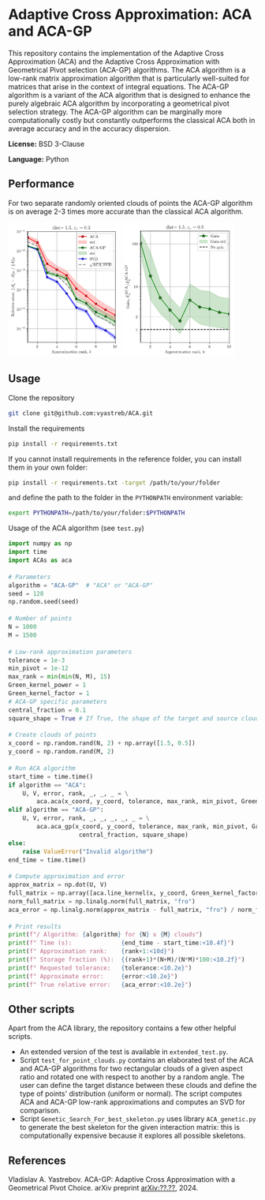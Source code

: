 # Adaptive Cross Approximation: ACA and ACA-GP

This repository contains the implementation of the Adaptive Cross Approximation (ACA) and the Adaptive Cross Approximation with Geometrical Pivot selection (ACA-GP) algorithms. The ACA algorithm is a low-rank matrix approximation algorithm that is particularly well-suited for matrices that arise in the context of integral equations. The ACA-GP algorithm is a variant of the ACA algorithm that is designed to enhance the purely algebraic ACA algorithm by incorporating a geometrical pivot selection strategy. The ACA-GP algorithm can be marginally more computationally costly but constantly outperforms the classical ACA both in average accuracy and in the accuracy dispersion.

**License:** BSD 3-Clause

**Language:** Python

## Performance

For two separate randomly oriented clouds of points the ACA-GP algorithm is on average 2-3 times more accurate than the classical ACA algorithm.

<div><img src="ACA_GP_vs_ACA.png" width="45%" alt="Error in low rank approximation of the ACA-GP with respect to the ACA and SVD"/> <img src="ACA_GP_gain.png" width="45%" alt="Gain in accuracy with respect to the SVD of the ACA-GP compared to the ACA"/></div>


## Usage

Clone the repository 
```bash
git clone git@github.com:vyastreb/ACA.git
```

Install the requirements
```bash
pip install -r requirements.txt
```
If you cannot install requirements in the reference folder, you can install them in your own folder:
```bash
pip install -r requirements.txt -target /path/to/your/folder
```
and define the path to the folder in the `PYTHONPATH` environment variable:
```bash
export PYTHONPATH=/path/to/your/folder:$PYTHONPATH
```

Usage of the ACA algorithm (see `test.py`)

```python
import numpy as np
import time
import ACAs as aca

# Parameters
algorithm = "ACA-GP"  # "ACA" or "ACA-GP"
seed = 128
np.random.seed(seed)

# Number of points
N = 1000
M = 1500

# Low-rank approximation parameters
tolerance = 1e-3
min_pivot = 1e-12
max_rank = min(min(N, M), 15)
Green_kernel_power = 1
Green_kernel_factor = 1
# ACA-GP specific parameters
central_fraction = 0.1
square_shape = True # If True, the shape of the target and source clouds should be square-like, if False, the clouds can have arbitrary shape.

# Create clouds of points
x_coord = np.random.rand(N, 2) + np.array([1.5, 0.5])
y_coord = np.random.rand(M, 2)

# Run ACA algorithm
start_time = time.time()
if algorithm == "ACA":
    U, V, error, rank, _, _, _ = \
        aca.aca(x_coord, y_coord, tolerance, max_rank, min_pivot, Green_kernel_factor, Green_kernel_power)
elif algorithm == "ACA-GP":
    U, V, error, rank, _, _, _, _, _ = \
        aca.aca_gp(x_coord, y_coord, tolerance, max_rank, min_pivot, Green_kernel_factor, Green_kernel_power,
                    central_fraction, square_shape)
else:
    raise ValueError("Invalid algorithm")
end_time = time.time()

# Compute approximation and error
approx_matrix = np.dot(U, V)
full_matrix = np.array([aca.line_kernel(x, y_coord, Green_kernel_factor, Green_kernel_power) for x in x_coord])
norm_full_matrix = np.linalg.norm(full_matrix, "fro")
aca_error = np.linalg.norm(approx_matrix - full_matrix, "fro") / norm_full_matrix

# Print results
print(f"/ Algorithm: {algorithm} for {N} x {M} clouds")
print(f" Time (s):              {end_time - start_time:<10.4f}")
print(f" Approximation rank:    {rank+1:<10d}")
print(f" Storage fraction (%):  {(rank+1)*(N+M)/(N*M)*100:<10.2f}")
print(f" Requested tolerance:   {tolerance:<10.2e}")
print(f" Approximate error:     {error:<10.2e}")
print(f" True relative error:   {aca_error:<10.2e}")

```

## Other scripts

Apart from the ACA library, the repository contains a few other helpful scripts.

+ An extended version of the test is available in `extended_test.py`.
+ Script `test_for_point_clouds.py` contains an elaborated test of the ACA and ACA-GP algorithms for two rectangular clouds of a given aspect ratio and rotated one with respect to another by a random angle. The user can define the target distance between these clouds and define the type of points' distribution (uniform or normal). The script computes ACA and ACA-GP low-rank approximations and computes an SVD for comparison.
+ Script `Genetic_Search_For_best_skeleton.py` uses library `ACA_genetic.py` to generate the best skeleton for the given interaction matrix: this is computationally expensive because it explores all possible skeletons.

## References

Vladislav A. Yastrebov. ACA-GP: Adaptive Cross Approximation with a Geometrical Pivot Choice. arXiv preprint [arXiv:??.??](https://arxiv.org/abs/??.??), 2024.




